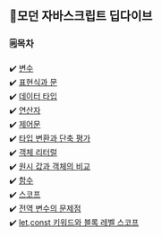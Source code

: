 ## 📘모던 자바스크립트 딥다이브

### 🗒️목차
✔️ [변수](./변수.md)<br/>
✔️ [표현식과 문](./표현식과%20문.md)<br/>
✔️ [데이터 타입](./데이터%20타입.md)<br/>
✔️ [연산자](./연산자.md)<br/>
✔️ [제어문](./제어문.md)<br/>
✔️ [타입 변환과 단축 평가](./타입%20변환과%20단축%20평가.md)<br/>
✔️ [객체 리터럴](./객체%20리터럴.md)<br/>
✔️ [원시 값과 객체의 비교](./원시%20값과%20객체의%20비교.md)<br/>
✔️ [함수](./함수.md)<br/>
✔️ [스코프](./스코프.md)<br/>
✔️ [전역 변수의 문제점](./전역%20변수의%20문제점.md)<br/>
✔️ [let,const 키워드와 블록 레벨 스코프](/DeepDive/let_const%20키워드와%20블록%20레벨%20스코프.md)